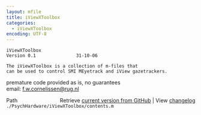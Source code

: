 ```yaml
---
layout: mfile
title: iViewXToolbox
categories:
  - iViewXToolbox
encoding: UTF-8
---
```


    iViewXToolbox  
    Version 0.1               31-10-06  

    The iViewXToolbox is a collection of m-files that  
    can be used to control SMI MEyetrack and iView gazetrackers.  
   premature code provided as is, no guarantees  
   email: f.w.cornelissen@rug.nl  


<div class="code_header" style="text-align:right;">
  <span style="float:left;">Path&nbsp;&nbsp;</span> <span class="counter">Retrieve <a href=
  "https://raw.github.com/Psychtoolbox-3/Psychtoolbox-3/beta/./PsychHardware/iViewXToolbox/contents.m">current version from GitHub</a> | View <a href=
  "https://github.com/Psychtoolbox-3/Psychtoolbox-3/commits/beta/./PsychHardware/iViewXToolbox/contents.m">changelog</a></span>
</div>
<div class="code">
  <code>./PsychHardware/iViewXToolbox/contents.m</code>
</div>
